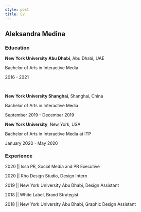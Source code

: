 ```yaml
---
style: post
title: CV
---
```


## Aleksandra Medina

### Education

**New York University Abu Dhabi**, Abu Dhabi, UAE

Bachelor of Arts in Interactive Media

2016 - 2021

<br>

**New York University Shanghai**, Shanghai, China

Bachelor of Arts in Interactive Media

September 2019 - December 2019



**New York University**, New York, USA

Bachelor of Arts in Interactive Media at ITP

January 2020 - May 2020



### Experience

2020 ||  Issa PR, Social Media and PR Executive

2020 ||  Rho Design Studio, Design Intern

2019 ||  New York University Abu Dhabi, Design Assistant

2018 ||  White Label, Brand Strategist

2018 ||  New York University Abu Dhabi, Graphic Design Assistant
